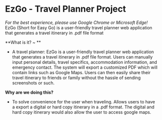 # EzGo - Travel Planner Project
_For the best experience, please use Google Chrome or Microsoft Edge!_
EzGo (Short for Easy Go) is a user-friendly travel planner web application that generates a travel itinerary in .pdf file format

**What is it? ~ **
- A travel planner: EzGo is a user-friendly travel planner web application that generates a travel itinerary in .pdf file format. Users can manually input personal details, travel specifics, accommodation information, and emergency contact. The system will export a customized PDF which will contain links such as Google Maps. Users can then easily share their travel itinerary to friends or family without the hassle of sending screenshots or such.

**Why are we doing this?**
- To solve convenience for the user when traveling. Allows users to have a export a digital or hard copy itinerary in a .pdf format. The digital and hard copy itinerary would also allow the user to access google maps.
